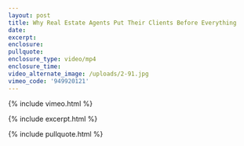 ```yaml
---
layout: post
title: Why Real Estate Agents Put Their Clients Before Everything
date:
excerpt:
enclosure:
pullquote:
enclosure_type: video/mp4
enclosure_time:
video_alternate_image: /uploads/2-91.jpg
vimeo_code: '949920121'
---
```

{% include vimeo.html %}

{% include excerpt.html %}

{% include pullquote.html %}